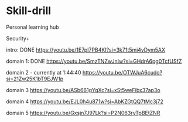 # Skill-drill
Personal learning hub

Security+

intro: DONE
https://youtu.be/1E7pI7PB4KI?si=3k71t5mi4vDym5AX

domain 1: DONE
https://youtu.be/SmzTNZwJnIw?si=GHdrA6pg0TcfUSfZ

domain 2 - currently at 1:44:40
https://youtu.be/OTWJuA6cudo?si=21Zw25K1bT9EJW1p

domain 3
https://youtu.be/ASb661gYqXc?si=xSt5weFibx37ap3o

domain 4
https://youtu.be/EJL0h4u871w?si=AbKZGtQQ7tMc3j72

domain 5
https://youtu.be/Gxsjn7J97Lk?si=P2N063ryTpBEtZNR
